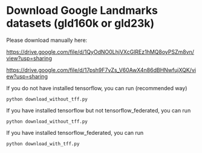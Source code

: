 # Download Google Landmarks datasets (gld160k or gld23k)
Please download manually here:

https://drive.google.com/file/d/1QyOdNO0LhjVXcGlREz1hMQ8oyPSZm8vn/view?usp=sharing

https://drive.google.com/file/d/17psh9F7vZs_V60AwX4n86dBHNwfujXQK/view?usp=sharing

If you do not have installed tensorflow, you can run (recommended way)
```
python download_without_tff.py

```



If you have installed tensorflow but not tensorflow_federated, you can run
```
python download_without_tff.py

```



If you have installed tensorflow_federated, you can run
```
python download_with_tff.py

```
